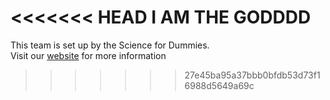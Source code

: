 <<<<<<< HEAD
I AM THE GODDDD
=======
This team is set up by the Science for Dummies.  
Visit our [website](https://sites.google.com/view/science-for-dummies) for more information
>>>>>>> 27e45ba95a37bbb0bfdb53d73f16988d5649a69c
